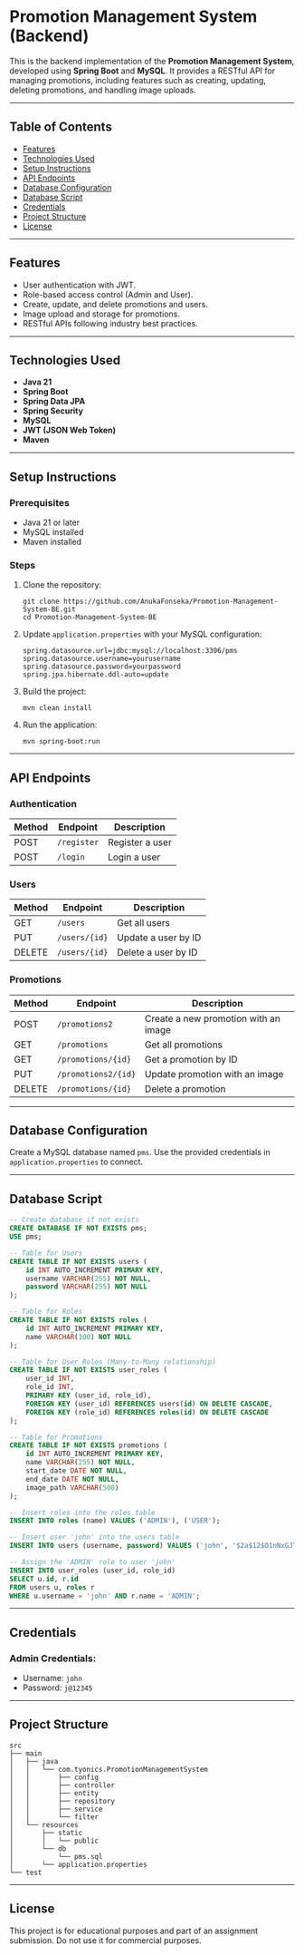 # Promotion Management System (Backend)

This is the backend implementation of the **Promotion Management System**, developed using **Spring Boot** and **MySQL**. It provides a RESTful API for managing promotions, including features such as creating, updating, deleting promotions, and handling image uploads.

---

## Table of Contents
- [Features](#features)
- [Technologies Used](#technologies-used)
- [Setup Instructions](#setup-instructions)
- [API Endpoints](#api-endpoints)
- [Database Configuration](#database-configuration)
- [Database Script](#database-script)
- [Credentials](#credentials)
- [Project Structure](#project-structure)
- [License](#license)

---

## Features
- User authentication with JWT.
- Role-based access control (Admin and User).
- Create, update, and delete promotions and users.
- Image upload and storage for promotions.
- RESTful APIs following industry best practices.

---

## Technologies Used
- **Java 21**
- **Spring Boot**
- **Spring Data JPA**
- **Spring Security**
- **MySQL**
- **JWT (JSON Web Token)**
- **Maven**

---

## Setup Instructions

### Prerequisites
- Java 21 or later
- MySQL installed
- Maven installed

### Steps
1. Clone the repository:
   ```
   git clone https://github.com/AnukaFonseka/Promotion-Management-System-BE.git
   cd Promotion-Management-System-BE
   ```
2. Update `application.properties` with your MySQL configuration:
   ```properties
   spring.datasource.url=jdbc:mysql://localhost:3306/pms
   spring.datasource.username=yourusername
   spring.datasource.password=yourpassword
   spring.jpa.hibernate.ddl-auto=update
   ```
3. Build the project:
   ```
   mvn clean install
   ```
4. Run the application:
   ```
   mvn spring-boot:run
   ```

---

## API Endpoints

### Authentication
| Method | Endpoint   | Description      |
|--------|------------|-----------------|
| POST   | `/register`| Register a user |
| POST   | `/login`   | Login a user    |

### Users
| Method | Endpoint     | Description           |
|--------|--------------|-----------------------|
| GET    | `/users`     | Get all users         |
| PUT    | `/users/{id}`| Update a user by ID   |
| DELETE | `/users/{id}`| Delete a user by ID   |

### Promotions
| Method | Endpoint                | Description                         |
|--------|-------------------------|-------------------------------------|
| POST   | `/promotions2`          | Create a new promotion with an image|
| GET    | `/promotions`           | Get all promotions                  |
| GET    | `/promotions/{id}`      | Get a promotion by ID               |
| PUT    | `/promotions2/{id}`     | Update promotion with an image      |
| DELETE | `/promotions/{id}`      | Delete a promotion                  |

---

## Database Configuration
Create a MySQL database named `pms`. Use the provided credentials in `application.properties` to connect.

---

## Database Script
```sql
-- Create database if not exists
CREATE DATABASE IF NOT EXISTS pms;
USE pms;

-- Table for Users
CREATE TABLE IF NOT EXISTS users (
    id INT AUTO_INCREMENT PRIMARY KEY,
    username VARCHAR(255) NOT NULL,
    password VARCHAR(255) NOT NULL
);

-- Table for Roles
CREATE TABLE IF NOT EXISTS roles (
    id INT AUTO_INCREMENT PRIMARY KEY,
    name VARCHAR(100) NOT NULL
);

-- Table for User Roles (Many-to-Many relationship)
CREATE TABLE IF NOT EXISTS user_roles (
    user_id INT,
    role_id INT,
    PRIMARY KEY (user_id, role_id),
    FOREIGN KEY (user_id) REFERENCES users(id) ON DELETE CASCADE,
    FOREIGN KEY (role_id) REFERENCES roles(id) ON DELETE CASCADE
);

-- Table for Promotions
CREATE TABLE IF NOT EXISTS promotions (
    id INT AUTO_INCREMENT PRIMARY KEY,
    name VARCHAR(255) NOT NULL,
    start_date DATE NOT NULL,
    end_date DATE NOT NULL,
    image_path VARCHAR(500)
);

-- Insert roles into the roles table
INSERT INTO roles (name) VALUES ('ADMIN'), ('USER');

-- Insert user 'john' into the users table
INSERT INTO users (username, password) VALUES ('john', '$2a$12$O1nNxGJT0Gq8i1hVBkcpjuMkbQqyqgsa.e.9KMMSG6P8a8qWJ5H8a');

-- Assign the 'ADMIN' role to user 'john'
INSERT INTO user_roles (user_id, role_id) 
SELECT u.id, r.id 
FROM users u, roles r 
WHERE u.username = 'john' AND r.name = 'ADMIN';
```

---

## Credentials

### Admin Credentials:
- Username: `john`
- Password: `j@12345`


---

## Project Structure
```
src
├── main
│   ├── java
│   │   └── com.tyonics.PromotionManagementSystem
│   │       ├── config
│   │       ├── controller
│   │       ├── entity
│   │       ├── repository
│   │       ├── service
│   │       └── filter
│   └── resources
│       ├── static
│       │   └── public
│       └── db
│           └── pms.sql
│       └── application.properties
└── test
```

---

## License
This project is for educational purposes and part of an assignment submission. Do not use it for commercial purposes.